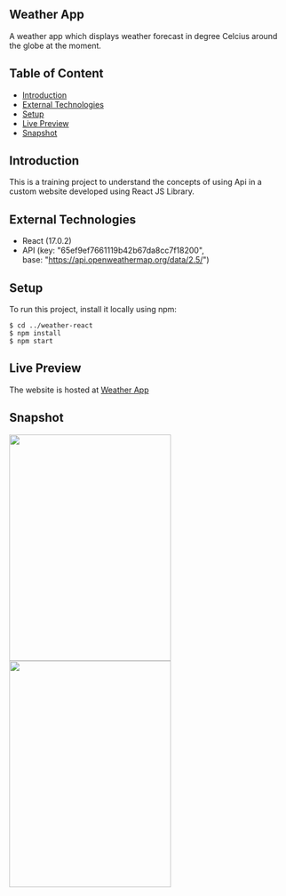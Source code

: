 ## Weather App
A weather app which displays weather forecast in degree Celcius around the globe at the moment.

## Table of Content
- [Introduction](#introduction)
- [External Technologies](#external-technologies)
- [Setup](#setup)
- [Live Preview](#live-preview)
- [Snapshot](#snapshot)


## Introduction
This is a training project to understand the concepts of using Api in a custom website developed using React JS Library.

## External Technologies
- React (17.0.2)
- API (key: "65ef9ef7661119b42b67da8cc7f18200",      
      base: "https://api.openweathermap.org/data/2.5/")

## Setup
To run this project, install it locally using npm:

```
$ cd ../weather-react
$ npm install
$ npm start
```

## Live Preview
The website is hosted at [Weather App](https://tess-vanta.github.io/Weather-App/)

## Snapshot

<img src="https://user-images.githubusercontent.com/72697074/121808623-62bbb300-cc6a-11eb-8366-25b57c411421.png" width="291" height="407.333">      <img src="https://user-images.githubusercontent.com/72697074/121808598-46b81180-cc6a-11eb-94cd-1b5baf65aeab.png" width="291" height="407.333">


